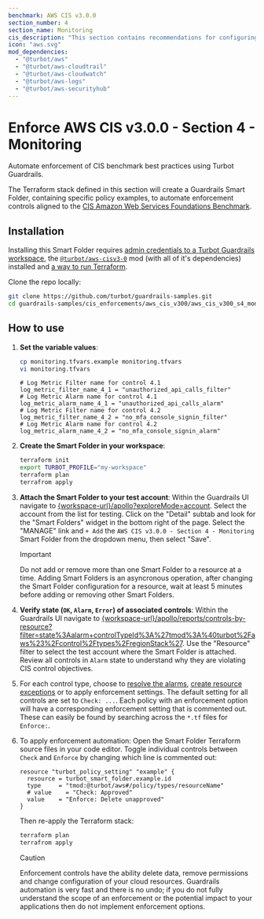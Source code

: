 ```yaml
---
benchmark: AWS CIS v3.0.0
section_number: 4
section_name: Monitoring
cis_description: "This section contains recommendations for configuring AWS monitoring features."
icon: "aws.svg"
mod_dependencies:
  - "@turbot/aws"
  - "@turbot/aws-cloudtrail"
  - "@turbot/aws-cloudwatch"
  - "@turbot/aws-logs"
  - "@turbot/aws-securityhub"
---
```


# Enforce AWS CIS v3.0.0 - Section 4 - Monitoring

Automate enforcement of CIS benchmark best practices using Turbot Guardrails.

The Terraform stack defined in this section will create a Guardrails Smart Folder, containing specific policy examples, to automate enforcement controls aligned to the [CIS Amazon Web Services Foundations Benchmark](#).

## Installation

Installing this Smart Folder requires [admin credentials to a Turbot Guardrails workspace](#), the [`@turbot/aws-cisv3-0`](#) mod (with all of it's dependencies) installed and [a way to run Terraform](#).

Clone the repo locally:

```sh
git clone https://github.com/turbot/guardrails-samples.git
cd guardrails-samples/cis_enforcements/aws_cis_v300/aws_cis_v300_s4_monitoring
```

## How to use

1. __Set the variable values__:

    ```sh
    cp monitoring.tfvars.example monitoring.tfvars
    vi monitoring.tfvars
    ```

    ```hcl
    # Log Metric Filter name for control 4.1
    log_metric_filter_name_4_1 = "unauthorized_api_calls_filter"
    # Log Metric Alarm name for control 4.1
    log_metric_alarm_name_4_1 = "unauthorized_api_calls_alarm"
    # Log Metric Filter name for control 4.2
    log_metric_filter_name_4_2 = "no_mfa_console_signin_filter"
    # Log Metric Alarm name for control 4.2
    log_metric_alarm_name_4_2 = "no_mfa_console_signin_alarm"
    ```

1. __Create the Smart Folder in your workspace__:

    ```sh
    terraform init
    export TURBOT_PROFILE="my-workspace"
    terraform plan 
    terrafrom apply
    ```

1. __Attach the Smart Folder to your test account__: Within the Guardrails UI navigate to [{workspace-url}/apollo?exploreMode=account](#). Select the account from the list for testing. Click on the "Detail" subtab and look for the "Smart Folders" widget in the bottom right of the page. Select the "MANAGE" link and `+ Add` the `AWS CIS v3.0.0 - Section 4 - Monitoring` Smart Folder from the dropdown menu, then select "Save".
    > [!IMPORTANT]
    > Do not add or remove more than one Smart Folder to a resource at a time. Adding Smart Folders is an asyncronous operation, after changing the Smart Folder configuration for a resource, wait at least 5 minutes before adding or removing other Smart Folders.
1. __Verify state (`OK`, `Alarm`, `Error`) of associated controls__: Within the Guardrails UI navigate to [{workspace-url}/apollo/reports/controls-by-resource?filter=state%3Aalarm+controlTypeId%3A%27tmod%3A%40turbot%2Faws%23%2Fcontrol%2Ftypes%2FregionStack%27](#). Use the "Resource" filter to select the test account where the Smart Folder is attached. Review all controls in `Alarm` state to understand why they are violating CIS control objectives.
1. For each control type, choose to [resolve the alarms](#), [create resource exceptions](#) or to apply enforcement settings. The default setting for all controls are set to `Check: ...`. Each policy with an enforcement option will have a corresponding enforcement setting that is commented out. These can easily be found by searching across the `*.tf` files for `Enforce:`.
1. To apply enforcement automation: Open the Smart Folder Terraform source files in your code editor. Toggle individual controls between `Check` and `Enforce` by changing which line is commented out:

    ```hcl
    resource "turbot_policy_setting" "example" {
      resource = turbot_smart_folder.example.id
      type     = "tmod:@turbot/aws#/policy/types/resourceName"
      # value    = "Check: Approved"
      value    = "Enforce: Delete unapproved"
    }
    ```

    Then re-apply the Terraform stack:

    ```sh
    terraform plan 
    terrafrom apply
    ```

    > [!CAUTION]
    > Enforcement controls have the ability delete data, remove permissions and change configuration of your cloud resources. Guardrails automation is very fast and there is no undo; if you do not fully understand the scope of an enforcement or the potential impact to your applications then do not implement enforcement options.
